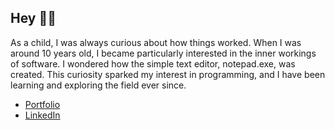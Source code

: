 ## Hey 👋🏼

As a child, I was always curious about how things worked. When I was around 10 years old, I became particularly interested in the inner workings of software. I wondered how the simple text editor, notepad.exe, was created. This curiosity sparked my interest in programming, and I have been learning and exploring the field ever since.

- [Portfolio](https://stephenasuncion.dev)
- [LinkedIn](https://www.linkedin.com/in/stephenasuncion/)

